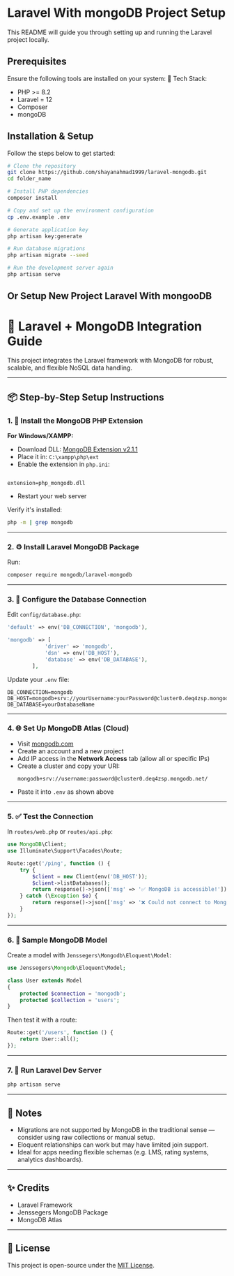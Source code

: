 # Laravel With mongoDB Project Setup

This README will guide you through setting up and running the Laravel project locally.

## Prerequisites

Ensure the following tools are installed on your system:
🔧 Tech Stack:

-   PHP >= 8.2
-   Laravel = 12
-   Composer
-   mongoDB

## Installation & Setup

Follow the steps below to get started:

```bash
# Clone the repository
git clone https://github.com/shayanahmad1999/laravel-mongodb.git
cd folder_name

# Install PHP dependencies
composer install

# Copy and set up the environment configuration
cp .env.example .env

# Generate application key
php artisan key:generate

# Run database migrations
php artisan migrate --seed

# Run the development server again
php artisan serve

```

## Or Setup New Project Laravel With mongooDB

# 🚀 Laravel + MongoDB Integration Guide

This project integrates the Laravel framework with MongoDB for robust, scalable, and flexible NoSQL data handling.

---

## 📦 Step-by-Step Setup Instructions

### 1. 🧩 Install the MongoDB PHP Extension

**For Windows/XAMPP:**

-   Download DLL: [MongoDB Extension v2.1.1](http://pecl.php.net/package/mongodb/2.1.1/windows)
-   Place it in: `C:\xampp\php\ext`
-   Enable the extension in `php.ini`:

```

extension=php_mongodb.dll

```

-   Restart your web server

Verify it's installed:

```bash
php -m | grep mongodb
```

---

### 2. ⚙️ Install Laravel MongoDB Package

Run:

```bash
composer require mongodb/laravel-mongodb
```

---

### 3. 🔧 Configure the Database Connection

Edit `config/database.php`:

```php
'default' => env('DB_CONNECTION', 'mongodb'),

'mongodb' => [
            'driver' => 'mongodb',
            'dsn' => env('DB_HOST'),
            'database' => env('DB_DATABASE'),
        ],
```

Update your `.env` file:

```
DB_CONNECTION=mongodb
DB_HOST=mongodb+srv://yourUsername:yourPassword@cluster0.deq4zsp.mongodb.net/
DB_DATABASE=yourDatabaseName

```

---

### 4. 🌐 Set Up MongoDB Atlas (Cloud)

-   Visit [mongodb.com](https://www.mongodb.com/)
-   Create an account and a new project
-   Add IP access in the **Network Access** tab (allow all or specific IPs)
-   Create a cluster and copy your URI:
    ```
    mongodb+srv://username:password@cluster0.deq4zsp.mongodb.net/
    ```
-   Paste it into `.env` as shown above

---

### 5. ✅ Test the Connection

In `routes/web.php` or `routes/api.php`:

```php
use MongoDB\Client;
use Illuminate\Support\Facades\Route;

Route::get('/ping', function () {
    try {
        $client = new Client(env('DB_HOST'));
        $client->listDatabases();
        return response()->json(['msg' => '✅ MongoDB is accessible!']);
    } catch (\Exception $e) {
        return response()->json(['msg' => '❌ Could not connect to MongoDB: ' . $e->getMessage()]);
    }
});
```

---

### 6. 🧱 Sample MongoDB Model

Create a model with `Jenssegers\Mongodb\Eloquent\Model`:

```php
use Jenssegers\Mongodb\Eloquent\Model;

class User extends Model
{
    protected $connection = 'mongodb';
    protected $collection = 'users';
}
```

Then test it with a route:

```php
Route::get('/users', function () {
    return User::all();
});
```

---

### 7. 🚦 Run Laravel Dev Server

```bash
php artisan serve
```

---

## 🧠 Notes

-   Migrations are not supported by MongoDB in the traditional sense — consider using raw collections or manual setup.
-   Eloquent relationships can work but may have limited join support.
-   Ideal for apps needing flexible schemas (e.g. LMS, rating systems, analytics dashboards).

---

## ✨ Credits

-   Laravel Framework
-   Jenssegers MongoDB Package
-   MongoDB Atlas

---

## 📄 License

This project is open-source under the [MIT License](https://opensource.org/licenses/MIT).

```

```
